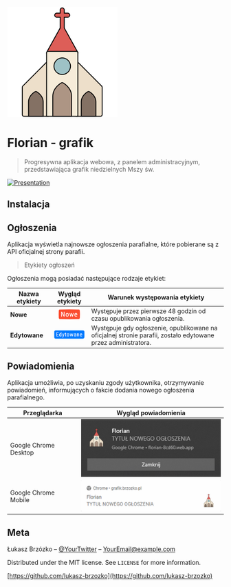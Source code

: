 [![Grafik parafialny](./public/logo256.png)](https://florian-8cd60.web.app/)

# Florian - grafik

> Progresywna aplikacja webowa, z panelem administracyjnym, przedstawiająca grafik niedzielnych Mszy św.

[![Presentation](readme-assets/presentation.gif)]()

## Instalacja

## Ogłoszenia

Aplikacja wyświetla najnowsze ogłoszenia parafialne, które pobierane są z API oficjalnej strony parafii.

> Etykiety ogłoszeń

Ogłoszenia mogą posiadać następujące rodzaje etykiet:

| Nazwa etykiety |                     Wygląd etykiety                     | Warunek występowania etykiety                                                                                 |
| -------------- | :-----------------------------------------------------: | ------------------------------------------------------------------------------------------------------------- |
| **Nowe**       |     [![New label](./readme-assets/label-new.png)]()     | Występuje przez pierwsze 48 godzin od czasu opublikowania ogłoszenia.                                         |
| **Edytowane**  | [![Updated label](./readme-assets/label-updated.png)]() | Występuje gdy ogłoszenie, opublikowane na oficjalnej stronie parafii, zostało edytowane przez administratora. |

## Powiadomienia

Aplikacja umożliwia, po uzyskaniu zgody użytkownika, otrzymywanie powiadomień, informujących o fakcie dodania nowego ogłoszenia parafialnego.

| Przeglądarka          |                    Wygląd powiadomienia                    |
| --------------------- | :--------------------------------------------------------: |
| Google Chrome Desktop |    [![Presentation](readme-assets/notification.png)]()     |
| Google Chrome Mobile  | [![Presentation](readme-assets/notification-mobile.png)]() |

## Meta

Łukasz Brzózko – [@YourTwitter](https://twitter.com/dbader_org) – YourEmail@example.com

Distributed under the MIT license. See `LICENSE` for more information.

[https://github.com/lukasz-brzozko](https://github.com/lukasz-brzozko)
